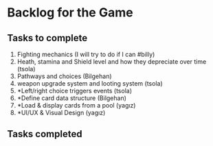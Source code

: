 # Backlog for the Game

## Tasks to complete
1) Fighting mechanics (I will try to do if I can #billy)
2) Heath, stamina and Shield level and how they depreciate over time (tsola)
3) Pathways and choices (Bilgehan)
4) weapon upgrade system and looting system (tsola)
5) *Left/right choice triggers events (tsola)
6) *Define card data structure (Bilgehan)
7) *Load & display cards from a pool (yagız)
8) *UI/UX & Visual Design (yagız)



## Tasks completed
